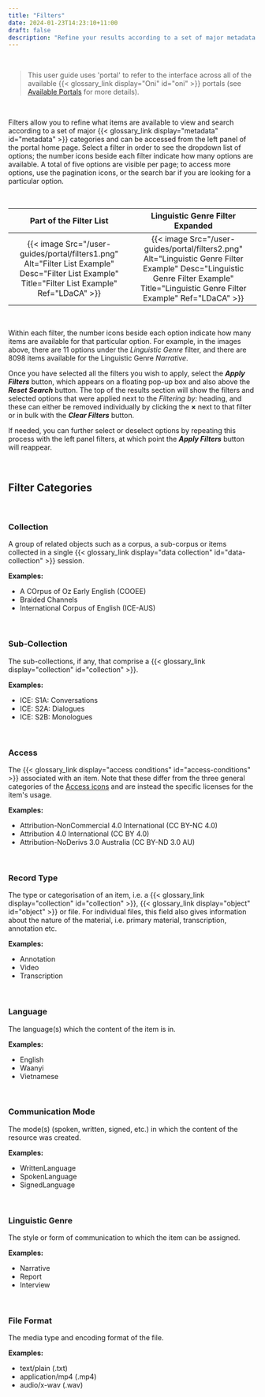 ```yaml
---
title: "Filters"
date: 2024-01-23T14:23:10+11:00
draft: false
description: "Refine your results according to a set of major metadata categories."
---
```


<br>

> This user guide uses 'portal' to refer to the interface across all of the available {{< glossary_link display="Oni" id="oni" >}} portals (see [Available Portals](/resources/user-guides/portal/available-portals/) for more details).

<br>

Filters allow you to refine what items are available to view and search according to a set of major {{< glossary_link display="metadata" id="metadata" >}} categories and can be accessed from the left panel of the portal home page. Select a filter in order to see the dropdown list of options; the number icons beside each filter indicate how many options are available. A total of five options are visible per page; to access more options, use the pagination icons, or the search bar if you are looking for a particular option.

<br>

Part of the Filter List | Linguistic Genre Filter Expanded
:---: | :---:
{{< image Src="/user-guides/portal/filters1.png" Alt="Filter List Example" Desc="Filter List Example" Title="Filter List Example" Ref="LDaCA" >}} | {{< image Src="/user-guides/portal/filters2.png" Alt="Linguistic Genre Filter Example" Desc="Linguistic Genre Filter Example" Title="Linguistic Genre Filter Example" Ref="LDaCA" >}}


<br>

Within each filter, the number icons beside each option indicate how many items are available for that particular option. For example, in the images above, there are 11 options under the _Linguistic Genre_ filter, and there are 8098 items available for the Linguistic Genre _Narrative_.

Once you have selected all the filters you wish to apply, select the ___Apply Filters___ button, which appears on a floating pop-up box and also above the ___Reset Search___ button. The top of the results section will show the filters and selected options that were applied next to the _Filtering by:_ heading, and these can either be removed individually by clicking the __×__ next to that filter or in bulk with the ___Clear Filters___ button.

If needed, you can further select or deselect options by repeating this process with the left panel filters, at which point the ___Apply Filters___ button will reappear.

<br>

## Filter Categories

<br>

### Collection

A group of related objects such as a corpus, a sub-corpus or items collected in a single {{< glossary_link display="data collection" id="data-collection" >}} session.

__Examples:__
- A COrpus of Oz Early English (COOEE)
- Braided Channels
- International Corpus of English (ICE-AUS)

<br>

### Sub-Collection

The sub-collections, if any, that comprise a {{< glossary_link display="collection" id="collection" >}}.

__Examples:__
- ICE: S1A: Conversations
- ICE: S2A: Dialogues
- ICE: S2B: Monologues

<br>

### Access

The {{< glossary_link display="access conditions" id="access-conditions" >}} associated with an item. Note that these differ from the three general categories of the [Access icons](resources/user-guides/portal/basic-navigation/#item-icons) and are instead the specific licenses for the item's usage.

__Examples:__
- Attribution-NonCommercial 4.0 International (CC BY-NC 4.0)
- Attribution 4.0 International (CC BY 4.0)
- Attribution-NoDerivs 3.0 Australia (CC BY-ND 3.0 AU)

<br>

### Record Type

The type or categorisation of an item, i.e. a {{< glossary_link display="collection" id="collection" >}}, {{< glossary_link display="object" id="object" >}} or file. For individual files, this field also gives information about the nature of the material, i.e. primary material, transcription, annotation etc.

__Examples:__
- Annotation
- Video
- Transcription

<br>

### Language

The language(s) which the content of the item is in.

__Examples:__
- English
- Waanyi
- Vietnamese

<br>

### Communication Mode

The mode(s) (spoken, written, signed, etc.) in which the content of the resource was created.

__Examples:__
- WrittenLanguage
- SpokenLanguage
- SignedLanguage

<br>

### Linguistic Genre

The style or form of communication to which the item can be assigned.

__Examples:__
- Narrative
- Report
- Interview

<br>

### File Format

The media type and encoding format of the file.

__Examples:__
- text/plain (.txt)
- application/mp4 (.mp4)
- audio/x-wav (.wav)

<br>